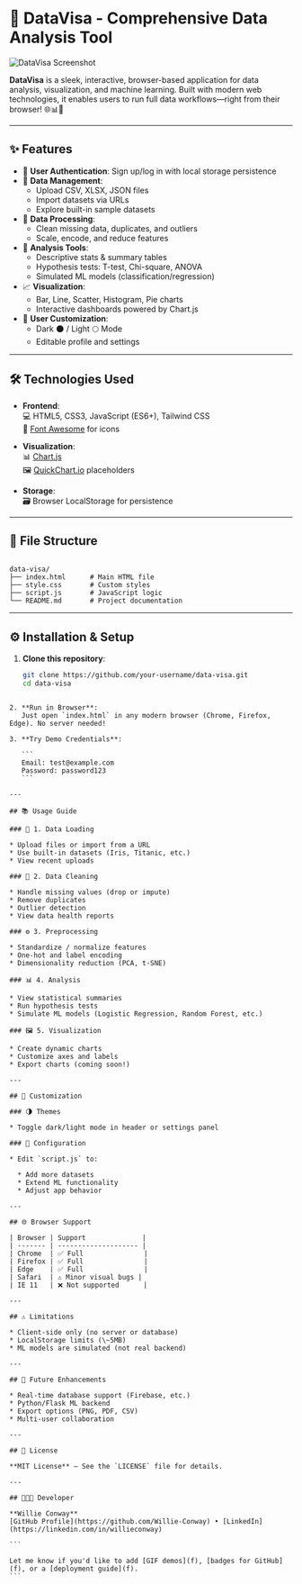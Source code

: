 
# 🚀 DataVisa - Comprehensive Data Analysis Tool

![DataVisa Screenshot]()

**DataVisa** is a sleek, interactive, browser-based application for data analysis, visualization, and machine learning. Built with modern web technologies, it enables users to run full data workflows—right from their browser! 🌐📊🧠

---

## ✨ Features

- 🔐 **User Authentication**: Sign up/log in with local storage persistence
- 📁 **Data Management**:
  - Upload CSV, XLSX, JSON files
  - Import datasets via URLs
  - Explore built-in sample datasets
- 🧹 **Data Processing**:
  - Clean missing data, duplicates, and outliers
  - Scale, encode, and reduce features
- 🧪 **Analysis Tools**:
  - Descriptive stats & summary tables
  - Hypothesis tests: T-test, Chi-square, ANOVA
  - Simulated ML models (classification/regression)
- 📈 **Visualization**:
  - Bar, Line, Scatter, Histogram, Pie charts
  - Interactive dashboards powered by Chart.js
- 👤 **User Customization**:
  - Dark 🌑 / Light 🌕 Mode
  - Editable profile and settings

---

## 🛠️ Technologies Used

- **Frontend**:  
  💻 HTML5, CSS3, JavaScript (ES6+), Tailwind CSS  
  🎨 [Font Awesome](https://fontawesome.com/) for icons  

- **Visualization**:  
  📊 [Chart.js](https://www.chartjs.org/)  
  🖼️ [QuickChart.io](https://quickchart.io/) placeholders

- **Storage**:  
  🗃️ Browser LocalStorage for persistence

---

## 📁 File Structure

```

data-visa/
├── index.html      # Main HTML file
├── style.css       # Custom styles
├── script.js       # JavaScript logic
└── README.md       # Project documentation

````

---

## ⚙️ Installation & Setup

1. **Clone this repository**:
   ```bash
   git clone https://github.com/your-username/data-visa.git
   cd data-visa
````

2. **Run in Browser**:
   Just open `index.html` in any modern browser (Chrome, Firefox, Edge). No server needed!

3. **Try Demo Credentials**:

   ```
   Email: test@example.com  
   Password: password123
   ```

---

## 📚 Usage Guide

### 📂 1. Data Loading

* Upload files or import from a URL
* Use built-in datasets (Iris, Titanic, etc.)
* View recent uploads

### 🧼 2. Data Cleaning

* Handle missing values (drop or impute)
* Remove duplicates
* Outlier detection
* View data health reports

### ⚙️ 3. Preprocessing

* Standardize / normalize features
* One-hot and label encoding
* Dimensionality reduction (PCA, t-SNE)

### 📊 4. Analysis

* View statistical summaries
* Run hypothesis tests
* Simulate ML models (Logistic Regression, Random Forest, etc.)

### 🖼️ 5. Visualization

* Create dynamic charts
* Customize axes and labels
* Export charts (coming soon!)

---

## 🎨 Customization

### 🌗 Themes

* Toggle dark/light mode in header or settings panel

### 🧪 Configuration

* Edit `script.js` to:

  * Add more datasets
  * Extend ML functionality
  * Adjust app behavior

---

## 🌐 Browser Support

| Browser | Support              |
| ------- | -------------------- |
| Chrome  | ✅ Full               |
| Firefox | ✅ Full               |
| Edge    | ✅ Full               |
| Safari  | ⚠️ Minor visual bugs |
| IE 11   | ❌ Not supported      |

---

## ⚠️ Limitations

* Client-side only (no server or database)
* LocalStorage limits (\~5MB)
* ML models are simulated (not real backend)

---

## 🔮 Future Enhancements

* Real-time database support (Firebase, etc.)
* Python/Flask ML backend
* Export options (PNG, PDF, CSV)
* Multi-user collaboration

---

## 📜 License

**MIT License** – See the `LICENSE` file for details.

---

## 👨🏿‍💻 Developer

**Willie Conway**
[GitHub Profile](https://github.com/Willie-Conway) • [LinkedIn](https://linkedin.com/in/willieconway)

```

Let me know if you'd like to add [GIF demos](f), [badges for GitHub](f), or a [deployment guide](f).
```
